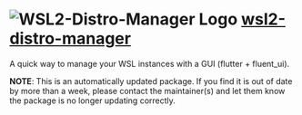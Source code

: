 # ![WSL2-Distro-Manager Logo](https://cdn.jsdelivr.net/gh/mikeee/ChocoPackages/icons/wsl2-distro-manager.png "WSL2-Distro-Manager Logo") [wsl2-distro-manager](https://chocolatey.org/packages/wsl2-distro-manager)

A quick way to manage your WSL instances with a GUI (flutter + fluent_ui).

**NOTE**: This is an automatically updated package. If you find it is out of date by more than a week, please contact the maintainer(s) and let them know the package is no longer updating correctly.
